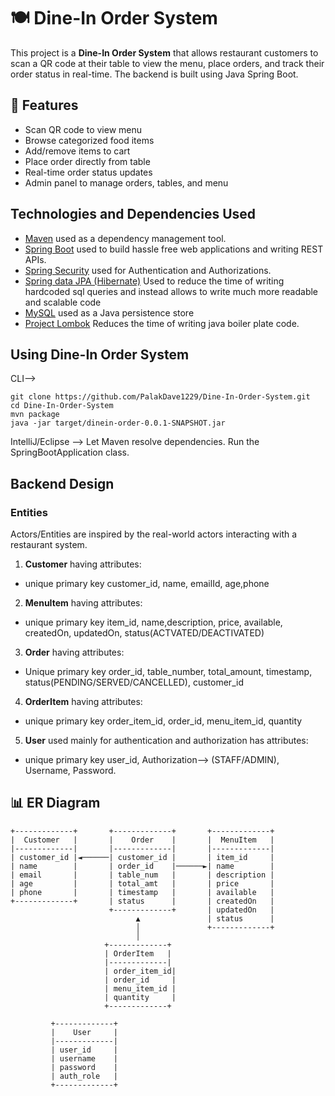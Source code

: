 # 🍽️ Dine-In Order System

This project is a **Dine-In Order System** that allows restaurant customers to scan a QR code at their table to view the menu, place orders, and track their order status in real-time. The backend is built using Java Spring Boot.

## 📌 Features

- Scan QR code to view menu
- Browse categorized food items
- Add/remove items to cart
- Place order directly from table
- Real-time order status updates
- Admin panel to manage orders, tables, and menu

## Technologies and Dependencies Used
* [Maven](https://maven.apache.org/) used as a dependency management tool.
* [Spring Boot](https://spring.io/projects/spring-boot) used to build hassle free web applications and writing REST APIs.
* [Spring Security](https://spring.io/projects/spring-security) used for Authentication and Authorizations.
* [Spring data JPA (Hibernate)](https://hibernate.org/) Used to reduce the time of writing hardcoded sql queries and instead allows to write much more readable and scalable code 
* [MySQL](https://www.mysql.com/) used as a Java persistence store
* [Project Lombok](https://projectlombok.org/) Reduces the time  of writing java boiler plate code.

## Using Dine-In Order System 
CLI-->
```
git clone https://github.com/PalakDave1229/Dine-In-Order-System.git
cd Dine-In-Order-System
mvn package 
java -jar target/dinein-order-0.0.1-SNAPSHOT.jar
```

IntelliJ/Eclipse -->
Let Maven resolve dependencies.
Run the SpringBootApplication class.

## Backend Design 
### Entities
Actors/Entities are inspired by the real-world actors interacting with a restaurant system.
1. **Customer** having attributes:
* unique primary key customer_id, name, emailId, age,phone  
2. **MenuItem** having attributes:
* unique primary key item_id, name,description, price, available, createdOn, updatedOn, status(ACTVATED/DEACTIVATED)
3. **Order** having attributes:
* Unique primary key order_id, table_number, total_amount, timestamp, status(PENDING/SERVED/CANCELLED), customer_id
4. **OrderItem** having attributes:
* unique primary key order_item_id, order_id, menu_item_id, quantity
5. **User** used mainly for authentication and authorization has attributes:
* unique primary key user_id, Authorization--> (STAFF/ADMIN), Username, Password. 

## 📊 ER Diagram

```plaintext
+-------------+       +-------------+       +-------------+
|  Customer   |       |    Order    |       |  MenuItem   |
|-------------|       |-------------|       |-------------|
| customer_id |◄──────| customer_id |       | item_id     |
| name        |       | order_id    |──────►| name        |
| email       |       | table_num   |       | description |
| age         |       | total_amt   |       | price       |
| phone       |       | timestamp   |       | available   |
+-------------+       | status      |       | createdOn   |
                      +-------------+       | updatedOn   |
                            ▲               | status      |
                            │               +-------------+
                            │
                     +-------------+
                     | OrderItem   |
                     |-------------|
                     | order_item_id|
                     | order_id     |
                     | menu_item_id |
                     | quantity     |
                     +-------------+

         +-------------+
         |    User     |
         |-------------|
         | user_id     |
         | username    |
         | password    |
         | auth_role   |
         +-------------+

